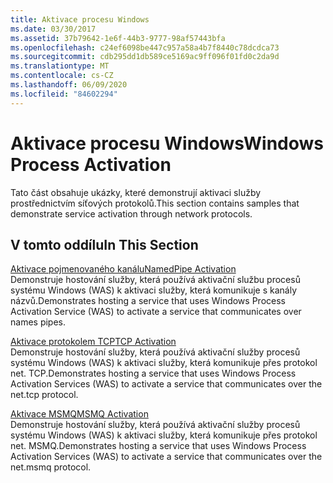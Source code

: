 ```yaml
---
title: Aktivace procesu Windows
ms.date: 03/30/2017
ms.assetid: 37b79642-1e6f-44b3-9777-98af57443bfa
ms.openlocfilehash: c24ef6098be447c957a58a4b7f8440c78dcdca73
ms.sourcegitcommit: cdb295dd1db589ce5169ac9ff096f01fd0c2da9d
ms.translationtype: MT
ms.contentlocale: cs-CZ
ms.lasthandoff: 06/09/2020
ms.locfileid: "84602294"
---
```

# <a name="windows-process-activation"></a><span data-ttu-id="6c63c-102">Aktivace procesu Windows</span><span class="sxs-lookup"><span data-stu-id="6c63c-102">Windows Process Activation</span></span>
<span data-ttu-id="6c63c-103">Tato část obsahuje ukázky, které demonstrují aktivaci služby prostřednictvím síťových protokolů.</span><span class="sxs-lookup"><span data-stu-id="6c63c-103">This section contains samples that demonstrate service activation through network protocols.</span></span>  
  
## <a name="in-this-section"></a><span data-ttu-id="6c63c-104">V tomto oddílu</span><span class="sxs-lookup"><span data-stu-id="6c63c-104">In This Section</span></span>  
 [<span data-ttu-id="6c63c-105">Aktivace pojmenovaného kanálu</span><span class="sxs-lookup"><span data-stu-id="6c63c-105">NamedPipe Activation</span></span>](namedpipe-activation.md)  
 <span data-ttu-id="6c63c-106">Demonstruje hostování služby, která používá aktivační službu procesů systému Windows (WAS) k aktivaci služby, která komunikuje s kanály názvů.</span><span class="sxs-lookup"><span data-stu-id="6c63c-106">Demonstrates hosting a service that uses Windows Process Activation Service (WAS) to activate a service that communicates over names pipes.</span></span>  
  
 [<span data-ttu-id="6c63c-107">Aktivace protokolem TCP</span><span class="sxs-lookup"><span data-stu-id="6c63c-107">TCP Activation</span></span>](tcp-activation.md)  
 <span data-ttu-id="6c63c-108">Demonstruje hostování služby, která používá aktivační služby procesů systému Windows (WAS) k aktivaci služby, která komunikuje přes protokol net. TCP.</span><span class="sxs-lookup"><span data-stu-id="6c63c-108">Demonstrates hosting a service that uses Windows Process Activation Services (WAS) to activate a service that communicates over the net.tcp protocol.</span></span>

 [<span data-ttu-id="6c63c-109">Aktivace MSMQ</span><span class="sxs-lookup"><span data-stu-id="6c63c-109">MSMQ Activation</span></span>](msmq-activation.md)  
 <span data-ttu-id="6c63c-110">Demonstruje hostování služby, která používá aktivační služby procesů systému Windows (WAS) k aktivaci služby, která komunikuje přes protokol net. MSMQ.</span><span class="sxs-lookup"><span data-stu-id="6c63c-110">Demonstrates hosting a service that uses Windows Process Activation Services (WAS) to activate a service that communicates over the net.msmq protocol.</span></span>
